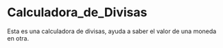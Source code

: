 # Calculadora_de_Divisas

Esta es una calculadora de divisas, ayuda a saber el valor de una moneda en otra.
